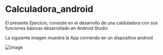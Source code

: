 # Calculadora_android
El presente Ejercicio, consiste en el desarrollo de una calduladora con sus funciones básicas desarrollado en Android Studio 

La siguiente imagen muestra la App corriendo en un dispositivo android

![image](https://user-images.githubusercontent.com/42130200/130723778-5d8dacfa-4005-4055-98db-fe51e5dee1f5.png)

